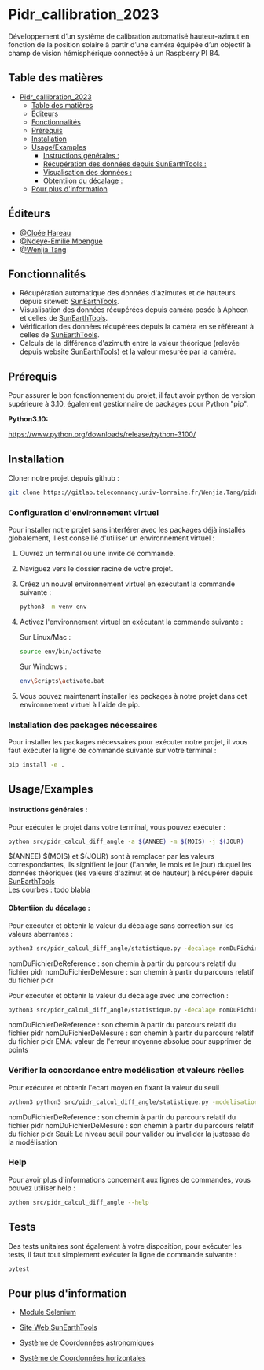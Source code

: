 # Pidr_callibration_2023

Développement d’un système de calibration automatisé hauteur-azimut en fonction de la position solaire à partir d’une caméra équipée d’un objectif à champ de vision hémisphérique connectée à un Raspberry PI B4.

## Table des matières

<!-- TOC -->
* [Pidr_callibration_2023](#pidrcallibration2023)
  * [Table des matières](#table-des-matières)
  * [Éditeurs](#éditeurs)
  * [Fonctionnalités](#fonctionnalités)
  * [Prérequis](#prérequis)
  * [Installation](#installation)
  * [Usage/Examples](#usageexamples)
      * [Instructions générales :](#instructions-générales--)
      * [Récupération des données depuis SunEarthTools :](#récupération-des-données-depuis-sunearthtools--)
      * [Visualisation des données :](#visualisation-des-données--)
      * [Obtentiion du décalage :](#obtentiion-du-décalage--)
  * [Pour plus d'information](#pour-plus-dinformation-)
<!-- TOC -->


## Éditeurs

- [@Cloée Hareau](Cloee.Hareau@telecomnancy.eu)
- [@Ndeye-Emilie Mbengue](Ndeye.Mbengue@telecomnancy.eu)
- [@Wenjia Tang](Wenjia.Tang@telecomnancy.eu)


## Fonctionnalités

- Récupération automatique des données d'azimutes et de hauteurs depuis siteweb [SunEarthTools](https://www.sunearthtools.com/).
- Visualisation des données récupérées depuis caméra posée à Apheen et celles de [SunEarthTools](https://www.sunearthtools.com/).
- Vérification des données récupérées depuis la caméra en se référeant à celles de  [SunEarthTools](https://www.sunearthtools.com/).
- Calculs de la différence d'azimuth entre la valeur théorique (relevée depuis website [SunEarthTools](https://www.sunearthtools.com/)) et la valeur mesurée par la caméra.


## Prérequis
Pour assurer le bon fonctionnement du projet, il faut avoir python de version supérieure à 3.10, également gestionnaire de packages pour Python "pip".

**Python3.10:**

https://www.python.org/downloads/release/python-3100/

## Installation

Cloner notre projet depuis github :
```bash
git clone https://gitlab.telecomnancy.univ-lorraine.fr/Wenjia.Tang/pidr.git
```
###  Configuration d'environnement virtuel


Pour installer notre projet sans interférer avec les packages déjà installés globalement, il est conseillé d'utiliser un environnement virtuel :
 1) Ouvrez un terminal ou une invite de commande.
 2) Naviguez vers le dossier racine de votre projet.
 3) Créez un nouvel environnement virtuel en exécutant la commande suivante :
    ```bash
    python3 -m venv env
    ```
 4) Activez l'environnement virtuel en exécutant la commande suivante :
    
    Sur Linux/Mac :  
    ```bash
    source env/bin/activate
    ```
    Sur Windows :
    ```bash
    env\Scripts\activate.bat
    ```
 5) Vous pouvez maintenant installer les packages à notre projet dans cet environnement virtuel à l'aide de pip.
 ### Installation des packages nécessaires
Pour installer les packages nécessaires pour exécuter notre projet, il vous faut exécuter la ligne de commande suivante sur votre terminal : 
  ```bash
  pip install -e .
  ```

## Usage/Examples

####  Instructions générales :
Pour exécuter le projet dans votre terminal, vous pouvez exécuter : 
```bash
python src/pidr_calcul_diff_angle -a $(ANNEE) -m $(MOIS) -j $(JOUR) 
```
$(ANNEE)  $(MOIS) et $(JOUR) sont à remplacer par les valeurs correspondantes, ils signifient le jour (l'année, le mois et le jour) duquel les données théoriques (les valeurs d'azimut et de hauteur) à récupérer depuis [SunEarthTools]((https://www.sunearthtools.com/))   
Les courbes : todo blabla



#### Obtentiion du décalage : 
Pour exécuter et obtenir la valeur du décalage sans correction sur les valeurs aberrantes :

```bash
python3 src/pidr_calcul_diff_angle/statistique.py -decalage nomDuFichierDeReference  nomDuFichierDeMesure
```
nomDuFichierDeReference : son chemin à partir du parcours relatif du fichier pidr 
nomDuFichierDeMesure : son chemin à partir du parcours relatif du fichier pidr 


Pour exécuter et obtenir la valeur du décalage avec une correction :

```bash
python3 src/pidr_calcul_diff_angle/statistique.py -decalage nomDuFichierDeReference  nomDuFichierDeMesure -correction  EMA
```
nomDuFichierDeReference : son chemin à partir du parcours relatif du fichier pidr 
nomDuFichierDeMesure : son chemin à partir du parcours relatif du fichier pidr 
EMA: valeur de l'erreur moyenne absolue pour supprimer de points


### Vérifier la concordance entre modélisation et valeurs réelles

Pour exécuter et obtenir l'ecart moyen en fixant la valeur du seuil
```bash
python3 python3 src/pidr_calcul_diff_angle/statistique.py -modelisation  nomDuFichierDeReference nomDuFichierDeMesure  -niveau Seuil
```
nomDuFichierDeReference : son chemin à partir du parcours relatif du fichier pidr 
nomDuFichierDeMesure : son chemin à partir du parcours relatif du fichier pidr 
Seuil: Le niveau seuil pour valider ou invalider la justesse de la modélisation

### Help
Pour avoir plus d'informations concernant aux lignes de commandes, vous pouvez utiliser help :
```bash
python src/pidr_calcul_diff_angle --help
```

## Tests
Des tests unitaires sont également à votre disposition, pour exécuter les tests, il faut tout simplement exécuter la ligne de commande suivante :
```bash
pytest
```

## Pour plus d'information 

 - [Module Selenium](https://selenium-python.readthedocs.io/installation.html)

 - [Site Web SunEarthTools ](https://www.sunearthtools.com/)

 - [Système de Coordonnées astronomiques](https://fr.wikipedia.org/wiki/Syst%C3%A8me_de_coordonn%C3%A9es_c%C3%A9lestes)

 - [Système de Coordonnées horizontales](https://fr.wikipedia.org/wiki/Syst%C3%A8me_de_coordonn%C3%A9es_horizontales)